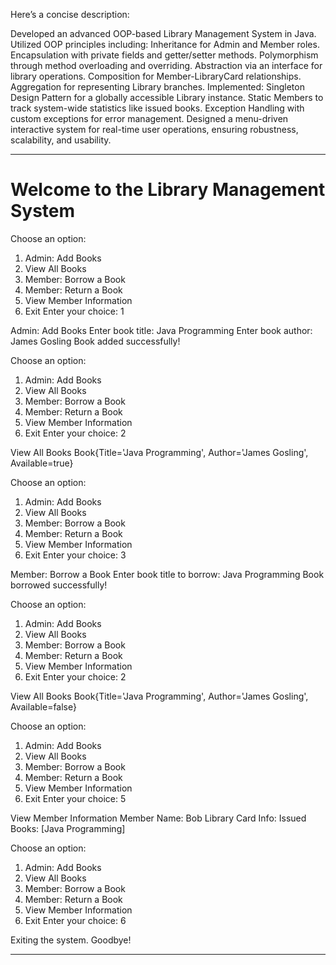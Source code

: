 Here’s a concise description:

Developed an advanced OOP-based Library Management System in Java.
Utilized OOP principles including:
Inheritance for Admin and Member roles.
Encapsulation with private fields and getter/setter methods.
Polymorphism through method overloading and overriding.
Abstraction via an interface for library operations.
Composition for Member-LibraryCard relationships.
Aggregation for representing Library branches.
Implemented:
Singleton Design Pattern for a globally accessible Library instance.
Static Members to track system-wide statistics like issued books.
Exception Handling with custom exceptions for error management.
Designed a menu-driven interactive system for real-time user operations, ensuring robustness, scalability, and usability.
****************************************
Welcome to the Library Management System
========================================

Choose an option:
1. Admin: Add Books
2. View All Books
3. Member: Borrow a Book
4. Member: Return a Book
5. View Member Information
6. Exit
Enter your choice: 1

Admin: Add Books
Enter book title: Java Programming
Enter book author: James Gosling
Book added successfully!

Choose an option:
1. Admin: Add Books
2. View All Books
3. Member: Borrow a Book
4. Member: Return a Book
5. View Member Information
6. Exit
Enter your choice: 2

View All Books
Book{Title='Java Programming', Author='James Gosling', Available=true}

Choose an option:
1. Admin: Add Books
2. View All Books
3. Member: Borrow a Book
4. Member: Return a Book
5. View Member Information
6. Exit
Enter your choice: 3

Member: Borrow a Book
Enter book title to borrow: Java Programming
Book borrowed successfully!

Choose an option:
1. Admin: Add Books
2. View All Books
3. Member: Borrow a Book
4. Member: Return a Book
5. View Member Information
6. Exit
Enter your choice: 2

View All Books
Book{Title='Java Programming', Author='James Gosling', Available=false}

Choose an option:
1. Admin: Add Books
2. View All Books
3. Member: Borrow a Book
4. Member: Return a Book
5. View Member Information
6. Exit
Enter your choice: 5

View Member Information
Member Name: Bob
Library Card Info: Issued Books: [Java Programming]

Choose an option:
1. Admin: Add Books
2. View All Books
3. Member: Borrow a Book
4. Member: Return a Book
5. View Member Information
6. Exit
Enter your choice: 6

Exiting the system. Goodbye!
************************************************************

